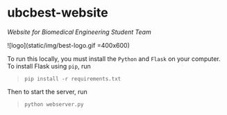# ubcbest-website
_Website for Biomedical Engineering Student Team_  

![logo](static/img/best-logo.gif =400x600)

To run this locally, you must install the `Python` and `Flask` on your computer.  
To install Flask using `pip`, run  
> ```pip install -r requirements.txt```  

Then to start the server, run  
> ```python webserver.py```  
